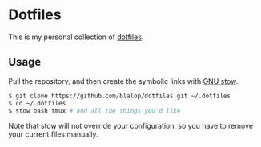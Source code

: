 # Dotfiles

This is my personal collection of [dotfiles](http://dotfiles.github.io/).

## Usage

Pull the repository, and then create the symbolic links with [GNU
stow](https://www.gnu.org/software/stow/).

```bash
$ git clone https://github.com/blalop/dotfiles.git ~/.dotfiles
$ cd ~/.dotfiles
$ stow bash tmux # and all the things you'd like
```

Note that stow will not override your configuration, so you have to remove your current files manually.
